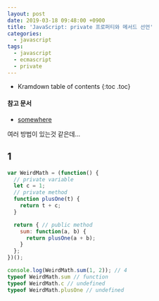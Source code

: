 ```yaml
---
layout: post
date: 2019-03-18 09:48:00 +0900
title: 'JavaScript: private 프로퍼티와 메서드 선언'
categories:
  - javascript
tags:
  - javascript
  - ecmascript
  - private
---
```


* Kramdown table of contents
{:toc .toc}

#### 참고 문서

- [somewhere](/somewhere)

여러 방법이 있는것 같은데...

## 1

```js
var WeirdMath = (function() {
  // private variable
  let c = 1;
  // private method
  function plusOne(t) {
    return t + c;
  }

  return { // public method
    sum: function(a, b) {
      return plusOne(a + b);
    }
  };
})();

console.log(WeirdMath.sum(1, 2)); // 4
typeof WeirdMath.sum // function
typeof WeirdMath.c // undefined
typeof WeirdMath.plusOne // undefined
```
